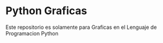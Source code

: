 # Python Graficas

Este repositorio es solamente para Graficas en el Lenguaje de Programacion Python
